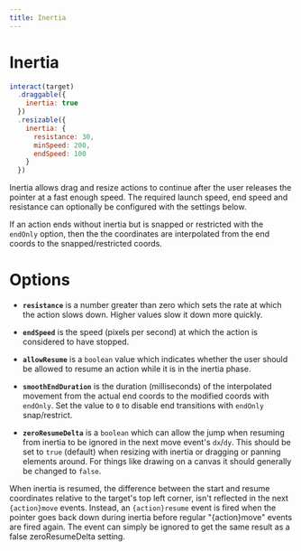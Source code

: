```yaml
---
title: Inertia
---
```


Inertia
=======

```javascript
interact(target)
  .draggable({
    inertia: true
  })
  .resizable({
    inertia: {
      resistance: 30,
      minSpeed: 200,
      endSpeed: 100
    }
  })
```

Inertia allows drag and resize actions to continue after the user releases the
pointer at a fast enough speed. The required launch speed, end speed and
resistance can optionally be configured with the settings below.

If an action ends without inertia but is snapped or restricted with the
`endOnly` option, then the the coordinates are interpolated from the end coords
to the snapped/restricted coords.

Options
=======

 - **`resistance`** is a number greater than zero which sets the rate at which
   the action slows down. Higher values slow it down more quickly.

 - **`endSpeed`** is the speed (pixels per second) at which the action is
   considered to have stopped.

 - **`allowResume`** is a `boolean` value which indicates whether the user
   should be allowed to resume an action while it is in the inertia phase.

 - **`smoothEndDuration`** is the duration (milliseconds) of the interpolated
   movement from the actual end coords to the modified coords with `endOnly`.
   Set the value to `0` to disable end transitions with `endOnly` snap/restrict.

 - **`zeroResumeDelta`** is a `boolean` which can allow the jump when resuming
   from inertia to be ignored in the next move event's `dx`/`dy`. This should be
   set to `true` (default) when resizing with inertia or dragging or panning
   elements around. For things like drawing on a canvas it should generally be
   changed to `false`.

When inertia is resumed, the difference between the start and resume coordinates
relative to the target's top left corner, isn't reflected in the next
`{action}move` events. Instead, an `{action}resume` event is fired when the
pointer goes back down during inertia before regular "{action}move" events are
fired again.  The event can simply be ignored to get the same result as a false
zeroResumeDelta setting.
